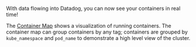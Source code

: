With data flowing into Datadog, you can now see your containers in real time!

The [Container Map](https://app.datadoghq.com/infrastructure/map?node_type=container&groupby=kube_namespace%2Cpod_name) shows a visualization of running containers. The container map can group containers by any tag; containers are grouped by `kube_namespace` and `pod_name` to demonstrate a high level view of the cluster.
